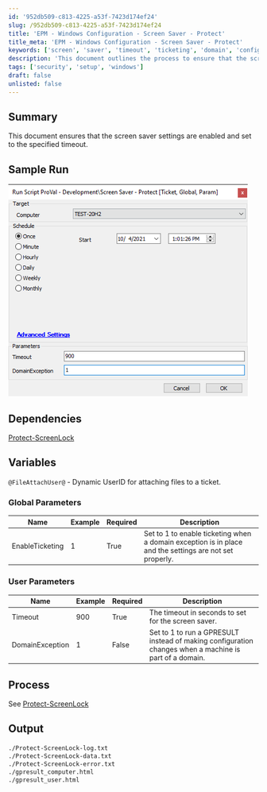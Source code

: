 ```yaml
---
id: '952db509-c813-4225-a53f-7423d174ef24'
slug: /952db509-c813-4225-a53f-7423d174ef24
title: 'EPM - Windows Configuration - Screen Saver - Protect'
title_meta: 'EPM - Windows Configuration - Screen Saver - Protect'
keywords: ['screen', 'saver', 'timeout', 'ticketing', 'domain', 'configuration']
description: 'This document outlines the process to ensure that the screen saver settings are enabled and configured to a specified timeout. It includes sample runs, dependencies, global and user parameters, and expected output files.'
tags: ['security', 'setup', 'windows']
draft: false
unlisted: false
---
```


## Summary

This document ensures that the screen saver settings are enabled and set to the specified timeout.

## Sample Run

![Sample Run](../../../static/img/docs/952db509-c813-4225-a53f-7423d174ef24/image_1.png)

## Dependencies

[Protect-ScreenLock](/docs/9c89e293-7f28-4e7c-936f-e285b04e8df0)

## Variables

`@FileAttachUser@` - Dynamic UserID for attaching files to a ticket.

### Global Parameters

| Name             | Example | Required | Description                                                                                              |
|------------------|---------|----------|----------------------------------------------------------------------------------------------------------|
| EnableTicketing  | 1       | True     | Set to 1 to enable ticketing when a domain exception is in place and the settings are not set properly. |

### User Parameters

| Name             | Example | Required | Description                                                                                              |
|------------------|---------|----------|----------------------------------------------------------------------------------------------------------|
| Timeout          | 900     | True     | The timeout in seconds to set for the screen saver.                                                     |
| DomainException   | 1       | False    | Set to 1 to run a GPRESULT instead of making configuration changes when a machine is part of a domain. |

## Process

See [Protect-ScreenLock](/docs/9c89e293-7f28-4e7c-936f-e285b04e8df0)

## Output

```
./Protect-ScreenLock-log.txt
./Protect-ScreenLock-data.txt
./Protect-ScreenLock-error.txt
./gpresult_computer.html
./gpresult_user.html
```

